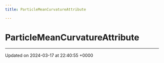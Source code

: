 ```yaml
---
title: ParticleMeanCurvatureAttribute

---
```


# ParticleMeanCurvatureAttribute





-------------------------------

Updated on 2024-03-17 at 22:40:55 +0000